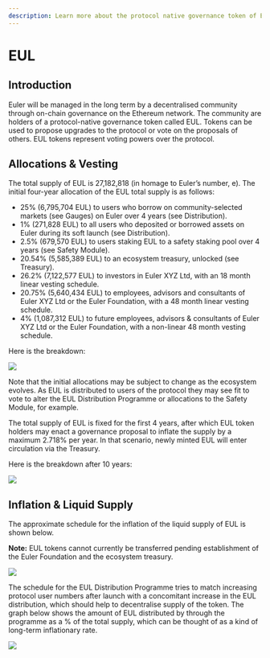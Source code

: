 ```yaml
---
description: Learn more about the protocol native governance token of Euler
---
```


# EUL

## Introduction&#x20;

Euler will be managed in the long term by a decentralised community through on-chain governance on the Ethereum network. The community are holders of a protocol-native governance token called EUL. Tokens can be used to propose upgrades to the protocol or vote on the proposals of others. EUL tokens represent voting powers over the protocol.&#x20;

## Allocations & Vesting

The total supply of EUL is 27,182,818 (in homage to Euler’s number, e). The initial four-year allocation of the EUL total supply is as follows:

* 25% (6,795,704 EUL) to users who borrow on community-selected markets (see Gauges) on Euler over 4 years (see Distribution).&#x20;
* 1% (271,828 EUL) to all users who deposited or borrowed assets on Euler during its soft launch (see Distribution).
* 2.5% (679,570 EUL) to users staking EUL to a safety staking pool over 4 years (see Safety Module).&#x20;
* 20.54% (5,585,389 EUL) to an ecosystem treasury, unlocked (see Treasury).&#x20;
* 26.2% (7,122,577 EUL) to investors in Euler XYZ Ltd, with an 18 month linear vesting schedule.&#x20;
* 20.75% (5,640,434 EUL) to employees, advisors and consultants of Euler XYZ Ltd or the Euler Foundation, with a 48 month linear vesting schedule.&#x20;
* 4% (1,087,312 EUL) to future employees, advisors & consultants of Euler XYZ Ltd or the Euler Foundation, with a non-linear 48 month vesting schedule.

Here is the breakdown:

![](<../.gitbook/assets/Graphs random-v2\_Allocation color.png>)

Note that the initial allocations may be subject to change as the ecosystem evolves. As EUL is distributed to users of the protocol they may see fit to vote to alter the EUL Distribution Programme or allocations to the Safety Module, for example.&#x20;

The total supply of EUL is fixed for the first 4 years, after which EUL token holders may enact a governance proposal to inflate the supply by a maximum 2.718% per year. In that scenario, newly minted EUL will enter circulation via the Treasury.&#x20;

Here is the breakdown after 10 years:

![](<../.gitbook/assets/Graphs random-v4\_Allocation 10years.png>)

## Inflation & Liquid Supply

The approximate schedule for the inflation of the liquid supply of EUL is shown below.

**Note:** EUL tokens cannot currently be transferred pending establishment of the Euler Foundation and the ecosystem treasury.

![](<../.gitbook/assets/Graphs random-v2\_Liquid Supply As % of Total Initial Issuance color.png>)

The schedule for the EUL Distribution Programme tries to match increasing protocol user numbers after launch with a concomitant increase in the EUL distribution, which should help to decentralise supply of the token. The graph below shows the amount of EUL distributed by through the programme as a % of the total supply, which can be thought of as a kind of long-term inflationary rate.&#x20;

![](<../.gitbook/assets/Graphs random-v2\_EUL Distribution Schedule.png>)

##
